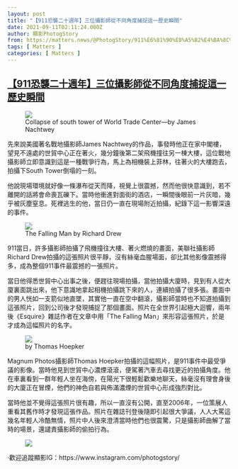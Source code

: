 ```yaml
---
layout: post
title: "【911恐襲二十週年】三位攝影師從不同角度捕捉這一歷史瞬間"
date: 2021-09-11T02:11:24.000Z
author: 顯影PhotogStory
from: https://matters.news/@PhotogStory/911%E6%81%90%E8%A5%B2%E4%BA%8C%E5%8D%81%E9%80%B1%E5%B9%B4-%E4%B8%89%E4%BD%8D%E6%94%9D%E5%BD%B1%E5%B8%AB%E5%BE%9E%E4%B8%8D%E5%90%8C%E8%A7%92%E5%BA%A6%E6%8D%95%E6%8D%89%E9%80%99%E4%B8%80%E6%AD%B7%E5%8F%B2%E7%9E%AC%E9%96%93-bafyreihidnaonkcp2sja4jmbbfmdjo3qwisl6zo7jw7e633uml47zz6dzu
tags: [ Matters ]
categories: [ Matters ]
---
```

<!--1631326284000-->
[【911恐襲二十週年】三位攝影師從不同角度捕捉這一歷史瞬間](https://matters.news/@PhotogStory/911%E6%81%90%E8%A5%B2%E4%BA%8C%E5%8D%81%E9%80%B1%E5%B9%B4-%E4%B8%89%E4%BD%8D%E6%94%9D%E5%BD%B1%E5%B8%AB%E5%BE%9E%E4%B8%8D%E5%90%8C%E8%A7%92%E5%BA%A6%E6%8D%95%E6%8D%89%E9%80%99%E4%B8%80%E6%AD%B7%E5%8F%B2%E7%9E%AC%E9%96%93-bafyreihidnaonkcp2sja4jmbbfmdjo3qwisl6zo7jw7e633uml47zz6dzu)
------

<div>
<figure class="image"><img src="https://assets.matters.news/embed/805bb8a5-2cc0-41a9-8258-610109696954.jpeg" data-asset-id="805bb8a5-2cc0-41a9-8258-610109696954" referrerpolicy="no-referrer"><figcaption><span>Collapse of south tower of World Trade Center—by James Nachtwey</span></figcaption></figure><p>先來說美國著名戰地攝影師James Nachtwey的作品，事發時他正在家中閣樓，望見不遠處的世貿中心正在著火，幾分鐘後第二架飛機撞往另一棟大樓，這位戰地攝影師立即意識到這是一種戰爭行為，馬上為相機裝上菲林，往著火的大樓跑去，拍攝下South Tower倒塌的一刻。</p><p>他說現場環境就好像一條瀑布從天而降，視覺上很震撼，然而他很快意識到，若不離開的話將會命喪瓦礫下。當時他衝進對面街的酒店，一瞬間後眼前一片灰暗，幾乎被灰塵窒息。死裡逃生的他，當日仍一直在現場附近拍攝，紀錄下這一影響深遠的事件。</p><figure class="image"><img src="https://assets.matters.news/embed/32827e5d-2345-47d0-b6ef-493eec1d87b8.jpeg" data-asset-id="32827e5d-2345-47d0-b6ef-493eec1d87b8" referrerpolicy="no-referrer"><figcaption><span>The Falling Man by Richard Drew</span></figcaption></figure><p>911當日，許多攝影師拍攝了飛機撞往大樓、著火燃燒的畫面，美聯社攝影師Richard Drew拍攝的這張照片很平靜，沒有絲毫血腥場面，卻比其他影像震撼得多，成為整個911事件最震撼的一張照片。</p><p>當日他得悉世貿中心出事之後，便趕往現場拍攝，當他拍攝大廈時，見到有人從大廈裏面跳出來，他下意識地拿起相機拍攝跳下來的人，連續拍攝了很多張。畫面中的男人恍如一支箭似地直墜，其實他一直在空中翻滾，攝影師當時也不知道拍攝到這張照片，回到公司後才發現捕捉了那個畫面。照片在全世界引起極大迴響，兩年後《Esquire》雜誌作者在文章中用「The Falling Man」來形容這張照片，於是才成為這幅照片的名字。</p><figure class="image"><img src="https://assets.matters.news/embed/4e599735-65a3-4ea0-ad37-9e422ba2e300.jpeg" data-asset-id="4e599735-65a3-4ea0-ad37-9e422ba2e300" referrerpolicy="no-referrer"><figcaption><span>by Thomas Hoepker </span></figcaption></figure><p>Magnum Photos攝影師Thomas Hoepker拍攝的這幅照片，是911事件中最受爭議的影像。當時他見到世貿中心濃煙滾滾，便駕著汽車去尋找更近的拍攝角度。他在車裏看到一群年輕人坐在海傍，在陽光下很輕鬆歡樂地聊天，絲毫沒有理會身後的大廈正在冒煙，他們的神色自若與佈滿濃煙的世貿中心形成強烈對比。 </p><p>當時他並不覺得這張照片很有趣，所以一直沒有公開，直至2006年，一位策展人重看其舊作時才發現這張作品。照片在雜誌刊登後隨即引起很大爭議，人人大罵這幾名年輕人冷酷無情，照片中人後來澄清當時他們也很震驚，只是攝影師曲解了當時的場景，還譴責攝影師的偷拍行為。</p><figure class="image"><img src="https://assets.matters.news/embed/75dc31c7-e85d-4f94-8c4a-3c1b34dcd7f5.jpeg" data-asset-id="75dc31c7-e85d-4f94-8c4a-3c1b34dcd7f5" referrerpolicy="no-referrer"><figcaption><span></span></figcaption></figure><p>·歡迎追蹤顯影IG：https://www.instagram.com/photogstory/</p><p><br></p>
</div>
